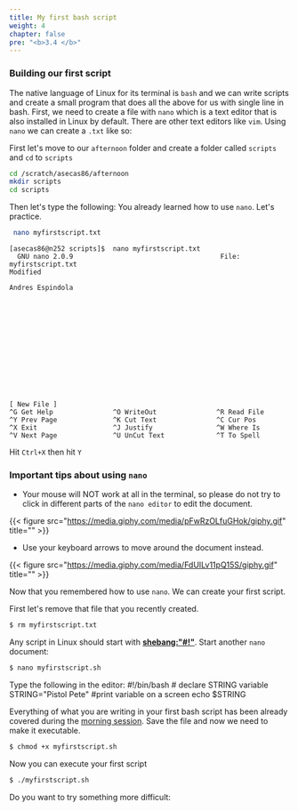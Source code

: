```yaml
---
title: My first bash script
weight: 4
chapter: false
pre: "<b>3.4 </b>"
---
```

### Building our first script
The native language of Linux for its terminal is `bash` and we can write  scripts and create a small program that does all the above for us with  single line in bash. First, we need to create a file with `nano` which  is a text editor that is also installed in Linux by default. There are  other text editors like `vim`. Using `nano` we can create a `.txt` like 
so: 

First let's move to our `afternoon` folder and create a folder called `scripts` and `cd` to `scripts`

```bash
cd /scratch/asecas86/afternoon
mkdir scripts
cd scripts
```

Then let's type the following: 
You already learned how to use `nano`. Let's practice. 


```bash
 nano myfirstscript.txt 
```

	[asecas86@n252 scripts]$  nano myfirstscript.txt
	  GNU nano 2.0.9                                     File: myfirstscript.txt                                                                        Modified

	Andres Espindola













																			 [ New File ]
	^G Get Help               ^O WriteOut               ^R Read File              ^Y Prev Page              ^K Cut Text               ^C Cur Pos
	^X Exit                   ^J Justify                ^W Where Is               ^V Next Page              ^U UnCut Text             ^T To Spell

Hit `Ctrl+X` then hit `Y`


### Important tips about using `nano`
- Your mouse will NOT work at all in the terminal, so please do not try  to click in different parts of the `nano editor` to edit the document.
 
 {{< figure src="https://media.giphy.com/media/pFwRzOLfuGHok/giphy.gif" 
title="" >}}

 - Use your keyboard arrows to move around the document  instead.
 
 {{< figure src="https://media.giphy.com/media/FdUILv11pQ15S/giphy.gif" 
title="" >}}
 
Now that you remembered how to use `nano`. We can create your first script.
 
First let's remove that file that you recently created. 

```bash 
$ rm myfirstscript.txt 
```

Any script in Linux should start with [**shebang:"#!"**](https://en.wikipedia.org/wiki/Shebang_(Unix)). Start another `nano` document: 


```bash 
$ nano myfirstscript.sh 
``` 
Type the following in the editor:
	#!/bin/bash
	# declare STRING variable
	STRING="Pistol Pete"
	#print variable on a screen
	echo $STRING

	
Everything of what you are writing in your first bash script has been already covered during the [morning session](../../morning). Save the file and now we need to make it executable.

```bash 
$ chmod +x myfirstscript.sh
```

Now you can execute your first script 


```bash
$ ./myfirstscript.sh 
```

Do you want to try something more difficult: 


